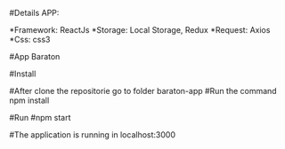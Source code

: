 #Details APP:

  *Framework: ReactJs
  *Storage: Local Storage, Redux
  *Request: Axios
  *Css: css3

#App Baraton

#Install

  #After clone the repositorie go to folder baraton-app
  #Run the command npm install

#Run 
  #npm start

#The application is running in localhost:3000